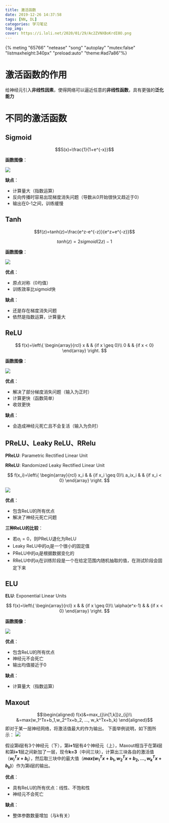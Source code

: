 ```yaml
---
title: 激活函数
date: 2019-12-26 14:37:58
tags: [NN, DL]
categories: 学习笔记
top_img:
cover: https://i.loli.net/2020/01/29/Ac2ZVNXBoKrdI8O.png
---
```


{% meting "65766" "netease" "song" "autoplay" "mutex:false" "listmaxheight:340px" "preload:auto" "theme:#ad7a86"%}

# 激活函数的作用
给神经元引入**非线性因素**，使得网络可以逼近任意的**非线性函数**，具有更强的**泛化能力**

# 不同的激活函数
## Sigmoid
$$S(x)=\frac{1}{1+e^{-x}}$$

**函数图像**：

![](https://i.loli.net/2019/12/26/Us17vKjc69phDz2.png)

**缺点**：

- 计算量大（指数运算）
- 反向传播时容易出现梯度消失问题（导数从0开始很快又趋近于0）
- 输出在0-1之间，训练缓慢



## Tanh

$$f(z)=tanh(z)=\frac{e^z-e^{-z}}{e^z+e^{-z}}$$

$$tanh(z)=2sigmoid(2z)-1$$

**函数图像**：

![](https://i.loli.net/2019/12/26/8J21gpoXlZG7jrU.png)

**优点**：

- 原点对称（0均值）
- 训练效率比sigmoid快

**缺点**：

- 还是存在梯度消失问题
- 依然是指数运算，计算量大

## ReLU

$$ f(x)=\left\{
\begin{array}{rcl}
x       &      & {if x \geq 0}\\
0     &      & {if x < 0}
\end{array} \right. $$

**函数图像**：

![](https://i.loli.net/2019/12/26/XwJPCxejZ3KNYrG.png)

**优点**：

- 解决了部分梯度消失问题（输入为正时）
- 计算更快（函数简单）
- 收敛更快

**缺点**：

- 会造成神经元死亡且不会复活（输入为负时）

## PReLU、Leaky ReLU、RRelu

**PReLU**: Parametric Rectified Linear Unit

**RReLU**: Randomized Leaky Rectified Linear Unit

$$ f(x_i)=\left\{
\begin{array}{rcl}
x_i       &      & {if x_i \geq 0}\\
a_ix_i     &      & {if x_i < 0}
\end{array} \right. $$

![](https://i.loli.net/2019/12/26/wUH2rsup91FNmV8.png)

**优点**：

- 包含ReLU的所有优点
- 解决了神经元死亡问题

**三种ReLU的比较**：

- 若$a_i=0$，则PReLU退化为ReLU
- Leaky ReLU中的$a_i$是一个很小的固定值
- PReLU中的$a_i$是根据数据变化的
- RReLU中的$a_i$在训练阶段是一个在给定范围内随机抽取的值，在测试阶段会固定下来

## ELU

**ELU**: Exponential Linear Units

$$ f(x)=\left\{
\begin{array}{rcl}
x       &      & {if x \geq 0}\\
\alpha(e^x-1)     &      & {if x < 0}
\end{array} \right. $$

**函数图像**：

![](https://i.loli.net/2019/12/26/1ItyuUKS4FTno72.png)

**优点**：

- 包含ReLU的所有优点
- 神经元不会死亡
- 输出均值接近于0

**缺点**：

- 计算量大（指数运算）

## Maxout
$$\begin{aligned}
f(x)&=max_{j\in[1,k]}z_{ij}\\
&=max(w_1^Tx+b_1,w_2^Tx+b_2, ..., w_k^Tx+b_k)
\end{aligned}$$
即对于某一层神经网络，将激活值最大的作为输出。
下面举例说明，如下图所示：
![](https://i.loli.net/2019/12/26/UEPysmaH36Nuft4.jpg)

假设第**i**层有3个神经元（下），第**i+1**层有4个神经元（上），Maxout相当于在第**i**层和第**i+1**层之间新加了一层，现令**k=3**（中间三块），计算出三块各自的激活值（**$w_i^Tx+b_i$**），然后取三块中的最大值（**$max(w_1^Tx+b_1,w_2^Tx+b_2, ..., w_k^Tx+b_k)$**）作为第**i**层的输出。

**优点**：

- 具有ReLU的所有优点：线性、不饱和性
- 神经元不会死亡

**缺点**：

- 整体参数数量增加（与k有关）

